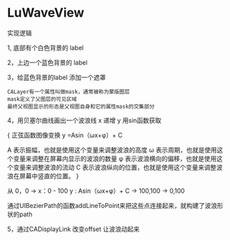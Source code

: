 # LuWaveView

实现逻辑

 1, 底部有个白色背景的 label
 
 2，上边一个蓝色背景的 label
 
 3，给蓝色背景的label 添加一个遮罩
 
    CALayer有一个属性叫做mask，通常被称为蒙版图层
    mask定义了父图层的可见区域
    最终父视图显示的形态是父视图自身和它的属性mask的交集部分
    
 
 4，用贝塞尔曲线画出一个波浪线   x 递增 y 用sin函数获取
 
 {
 正弦函数图像变换 y =Asin（ωx+φ）+ C
 
 A 表示振幅，也就是使用这个变量来调整波浪的高度
 ω 表示周期，也就是使用这个变量来调整在屏幕内显示的波浪的数量
 φ 表示波浪横向的偏移，也就是使用这个变量来调整波浪的流动
 C 表示波浪纵向的位置，也就是使用这个变量来调整波浪在屏幕中竖直的位置。
 }
 
 从 0，0 -> x：0 - 100 y : Asin（ωx+φ）+ C -> 100,100 -> 0,100
 
 通过UIBezierPath的函数addLineToPoint来把这些点连接起来，就构建了波浪形状的path
 
 
 5，通过CADisplayLink  改变offset 让波浪动起来
